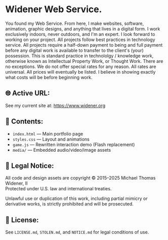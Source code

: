 # Widener Web Service.

You found my Web Service. From here, I make websites, software, animation, graphic designs, and anything that lives in a digital form. I work exclusively indoors, never outdoors, and I'm an expert. I look forward to working on your project. All projects follow best practices in technology service. All projects require a half-down payment to being and full payment before any digital work is available to transfer to the client's (your) possession. This is standard practice in technololgy / knowledge work, otherwise known as Intellectual Property Work, or Thought Work. There are no exceptions. We do not offer special rates for any reason. All rates are universal. All prices will eventually be listed. I believe in showing exactly what costs will be before beginning work.

## 🌐 Active URL:

See my current site at: https://www.widener.org

## 📁 Contents:

- `index.html` — Main portfolio page
- `styles.css` — Layout and animations
- `game.js` — Rewritten interaction demo (Flash replacement)
- `media/` — Embedded audio/video/image assets

## 🚨 Legal Notice:

All code and design assets are copyright © 2015–2025 Michael Thomas Widener, II  
Protected under U.S. law and international treaties.

Unlawful use or duplication of this work, including partial mimicry or derivative works, is strictly prohibited and will be prosecuted.

## 📜 License:

See `LICENSE.md`, `STOLEN.md`, and `NOTICE.md` for legal conditions of use.
